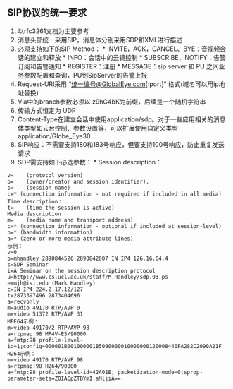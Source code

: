 ## SIP协议的统一要求 ##

  1. 以rfc3261文档为主要参考
  1. 消息头部统一采用SIP，消息体分别采用SDP和XML进行描述
  1. 必须支持如下的SIP Method：
    * INVITE，ACK，CANCEL、BYE：音视频会话的建立和释放
    * INFO：会话中的云镜控制
    * SUBSCRIBE，NOTIFY：告警订阅和告警通知
    * REGISTER：注册
    * MESSAGE：sip server 和 PU 之间业务参数配置和查询，PU到SipServer的告警上报
  1. Request-URI采用 “统一编号@GlobalEye.com[:port]” 格式(域名可以用ip地址替换)
  1. Via中的branch参数必须以 z9hG4bK为前缀，后续是一个随机字符串
  1. 传输方式恒定为 UDP
  1. Content-Type在建立会话中使用application/sdp。对于一些应用相关的消息体类型如云台控制、参数设置等，可以扩展使用自定义类型 application/Globe\_Eye30
  1. SIP响应：不需要支持180和183号响应，但要支持100号响应，防止重复发送请求
  1. SDP需支持如下必选参数：
    * Session description：
```
v=    (protocol version) 
o=    (owner/creator and session identifier). 
s=    (session name) 
c=* (connection information - not required if included in all media) 
Time description： 
t=    (time the session is active) 
Media description 
m=    (media name and transport address) 
c=* (connection information - optional if included at session-level) 
b=* (bandwidth information) 
a=* (zero or more media attribute lines) 
示例：
v=0 
o=mhandley 2890844526 2890842807 IN IP4 126.16.64.4 
s=SDP Seminar 
i=A Seminar on the session description protocol 
u=http://www.cs.ucl.ac.uk/staff/M.Handley/sdp.03.ps 
e=mjh@isi.edu (Mark Handley) 
c=IN IP4 224.2.17.12/127 
t=2873397496 2873404696 
a=recvonly 
m=audio 49170 RTP/AVP 0 
m=video 51372 RTP/AVP 31
MPEG4示例：
m=video 49170/2 RTP/AVP 98 
a=rtpmap:98 MP4V-ES/90000 
a=fmtp:98 profile-level-id=1;config=000001B001000001B5090000010000000120008440FA282C2090A21F 
H264示例：
m=video 49170 RTP/AVP 98
a=rtpmap:98 H264/90000 
a=fmtp:98 profile-level-id=42A01E; packetization-mode=0;sprop-parameter-sets=Z0IACpZTBYmI,aMljiA==
```